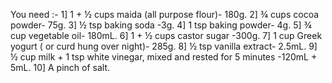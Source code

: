 You need :-
1] 1 + ½ cups maida (all purpose flour)- 180g.
2] ¾ cups cocoa powder- 75g.
3] ½ tsp baking soda -3g.
4] 1 tsp baking powder- 4g.
5] ¾ cup vegetable oil- 180mL.
6] 1 + ½ cups castor sugar -300g.
7] 1 cup Greek yogurt ( or curd hung over night)- 285g.
8] ½ tsp vanilla extract- 2.5mL.
9] ½ cup milk + 1 tsp white vinegar, mixed and rested for 5 minutes -120mL + 5mL.
10] A pinch of salt.